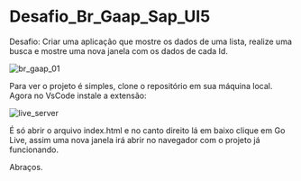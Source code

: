 # Desafio_Br_Gaap_Sap_UI5


Desafio: Criar uma aplicação que mostre os dados de uma lista, realize uma busca e mostre uma nova janela com os dados de cada Id.

![br_gaap_01](https://user-images.githubusercontent.com/94018223/220466158-66e15051-1091-4374-a1ff-3eeb95caeb97.jpg)

Para ver o projeto é simples, clone o repositório  em sua máquina local.
Agora no VsCode instale a extensão:

![live_server](https://user-images.githubusercontent.com/94018223/220466868-80d70fff-d9f3-4e36-bdd3-cb808139c868.jpg)

É só abrir o arquivo index.html e no canto direito lá em baixo clique em Go Live, assim uma nova janela irá abrir no navegador com o projeto já funcionando.

Abraços.
